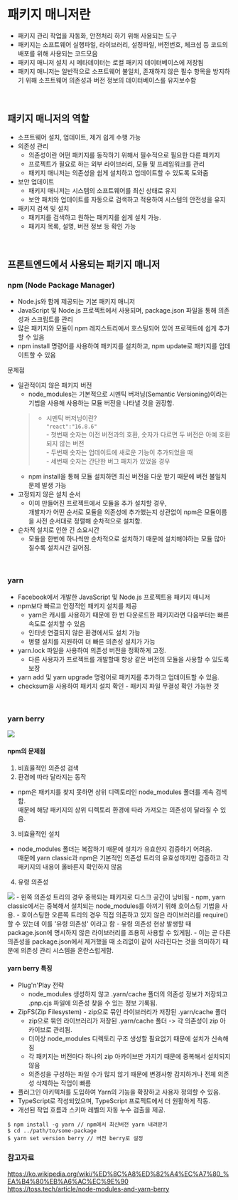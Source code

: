 # 패키지 매니저란
- 패키지 관리 작업을 자동화, 안전처리 하기 위해 사용되는 도구 
- 패키지는 소프트웨어 실행파일, 라이브러리, 설정파일, 버전번호, 체크섬 등 코드의 배포를 위해 사용되는 코드모음
- 패키지 매니저 설치 시 메타데이터는 로컬 패키지 데이터베이스에 저장됨
- 패키지 매니저는 일반적으로 소프트웨어 불일치, 존재하지 않은 필수 항목을 방지하기 위해 소프트웨어 의존성과 버전 정보의 데이터베이스를 유지보수함 

<br/>

## 패키지 매니저의 역할
- 소프트웨어 설치, 업데이트, 제거 쉽게 수행 가능
- 의존성 관리
    - 의존성이란 어떤 패키지를 동작하기 위해서 필수적으로 필요한 다른 패키지
    - 프로젝트가 필요로 하는 외부 라이브러리, 모듈 및 프레임워크를 관리 
    - 패키지 매니저는 의존성을 쉽게 설치하고 업데이트할 수 있도록 도와줌
- 보안 업데이트
    - 패키지 매니저는 시스템의 소프트웨어를 최신 상태로 유지 
    - 보안 패치와 업데이트를 자동으로 검색하고 적용하여 시스템의 안전성을 유지
- 패키지 검색 및 설치
    - 패키지를 검색하고 원하는 패키지를 쉽게 설치 가능.
    - 패키지 목록, 설명, 버전 정보 등 확인 가능

<br/>


## 프론트엔드에서 사용되는 패키지 매니저
### npm (Node Package Manager)
- Node.js와 함께 제공되는 기본 패키지 매니저
- JavaScript 및 Node.js 프로젝트에서 사용되며, package.json 파일을 통해 의존성과 스크립트를 관리
- 많은 패키지와 모듈이 npm 레지스트리에서 호스팅되어 있어 프로젝트에 쉽게 추가할 수 있음
- npm install 명령어를 사용하여 패키지를 설치하고, npm update로 패키지를 업데이트할 수 있음

문제점
- 일관적이지 않은 패키지 버전
    - node_modules는 기본적으로 시멘틱 버저닝(Semantic Versioning)이라는 기법을 사용해 사용하는 모듈 버전을 나타낼 것을 권장함.
    > - 시멘틱 버저닝이란? <br/>
    `"react":"16.8.6" `<br/>
        - 첫번째 숫자는 이전 버전과의 호환, 숫자가 다르면 두 버전은 아예 호환되지 않는 버전 <br/>
        - 두번째 숫자는 업데이트에 새로운 기능이 추가되었을 때  <br/>
        - 세번째 숫자는 간단한 버그 패치가 있었을 경우  <br/>
    - npm install을 통해 모듈 설치하면 최신 버전을 다운 받기 때문에 버전 불일치 문제 발생 가능
- 고정되지 않은 설치 순서
    - 이미 만들어진 프로젝트에서 모듈을 추가 설치할 경우,<br/> 
    개발자가 어떤 순서로 모듈을 의존성에 추가했는지 상관없이 npm은 모듈이름을 사전 순서대로 정렬해 순차적으로 설치함. 
- 순차적 설치로 인한 긴 소요시간
    - 모듈을 한번에 하나씩만 순차적으로 설치하기 때문에 설치해야하는 모듈 많아질수록 설치시간 길어짐. 

<br/>

### yarn
- Facebook에서 개발한 JavaScript 및 Node.js 프로젝트용 패키지 매니저
- npm보다 빠르고 안정적인 패키지 설치를 제공
    - yarn은 캐시를 사용하기 때문에 한 번 다운로드한 패키지라면 다음부터는 빠른 속도로 설치할 수 있음
    - 인터넷 연결되지 않은 환경에서도 설치 가능
    - 병렬 설치를 지원하여 더 빠른 의존성 설치가 가능
- yarn.lock 파일을 사용하여 의존성 버전을 정확하게 고정.
    -  다른 사용자가 프로젝트를 개발할때 항상 같은 버전의 모듈을 사용할 수 있도록 보장 
- yarn add 및 yarn upgrade 명령어로 패키지를 추가하고 업데이트할 수 있음.
- checksum을 사용하여 패키지 설치 확인 - 패키지 파일 무결성 확인 가능한 것

<br/>


### yarn berry
<image src="https://static.toss-internal.com/ipd-tcs/toss_core/staging/5cc6bed3-b1c6-428a-b250-8ed0b8e6551a">

#### npm의 문제점
1. 비효율적인 의존성 검색
2. 환경에 따라 달라지는 동작
- npm은 패키지를 찾지 못하면 상위 디렉토리인 node_modules 폴더를 계속 검색함. <br/>
때문에 해당 패키지의 상위 디렉토리 환경에 따라 가져오는 의존성이 달라질 수 있음.
3. 비효율적인 설치
- node_modules 폴더는 복잡하기 때문에 설치가 유효한지 검증하기 어려움.<br/> 
때문에 yarn classic과 npm은 기본적인 의존성 트리의 유효성까지만 검증하고 각 패키지의 내용이 올바른지 확인하지 않음
4. 유령 의존성
<image src="https://static.toss-internal.com/ipd-tcs/toss_core/staging/90646656-6012-4da1-95b4-f4b7479beb50">
- 왼쪽 의존성 트리의 경우 중복되는 패키지로 디스크 공간이 낭비됨
- npm, yarn classic에서는 중복해서 설치되는 node_modules를 아끼기 위해 호이스팅 기법을 사용. 
- 호이스팅한 오른쪽 트리의 경우 직접 의존하고 있지 않은 라이브러리를 require()할 수 있는데 이를 '유령 의존성' 이라고 함
- 유령 의존성 현상 발생할 때 package.json에 명시하지 않은 라이브러리를 조용히 사용할 수 있게됨. 
- 이는 곧 다른 의존성을 package.json에서 제거했을 때 소리없이 같이 사라진다는 것을 의미하기 때문에 의존성 관리 시스템을 혼란스럽게함. 


#### yarn berry 특징
- Plug'n'Play 전략
    - node_modules 생성하지 않고 .yarn/cache 폴더의 의존성 정보가 저장되고 .pnp.cjs 파일에 의존성 찾을 수 있는 정보 기록됨. 
- ZipFS(Zip Filesystem) - zip으로 묶인 라이브러리가 저장된 .yarn/cache 폴더 
    - zip으로 묶인 라이브러리가 저장된 .yarn/cache 폴더 -> 각 의존성이 zip 아카이브로 관리됨. 
    - 더이상 node_modules 디렉토리 구조 생성할 필요없기 때문에 설치가 신속해짐
    - 각 패키지는 버전마다 하나의 zip 아카이브만 가지기 때문에 중복해서 설치되지 않음
    - 의존성을 구성하는 파일 수가 많지 않기 때문에 변경사항 감지하거나 전체 의존성 삭제하는 작업이 빠름
- 플러그인 아키텍처를 도입하여 Yarn의 기능을 확장하고 사용자 정의할 수 있음.
- TypeScript로 작성되었으며, TypeScript 프로젝트에서 더 원활하게 작동.
- 개선된 작업 흐름과 스키마 레벨의 자동 누수 검출을 제공.
```
$ npm install -g yarn // npm에서 최신버전 yarn 내려받기
$ cd ../path/to/some-package 
$ yarn set version berry // 버전 berry로 설정
```


### 참고자료
https://ko.wikipedia.org/wiki/%ED%8C%A8%ED%82%A4%EC%A7%80_%EA%B4%80%EB%A6%AC%EC%9E%90<br/>
https://toss.tech/article/node-modules-and-yarn-berry